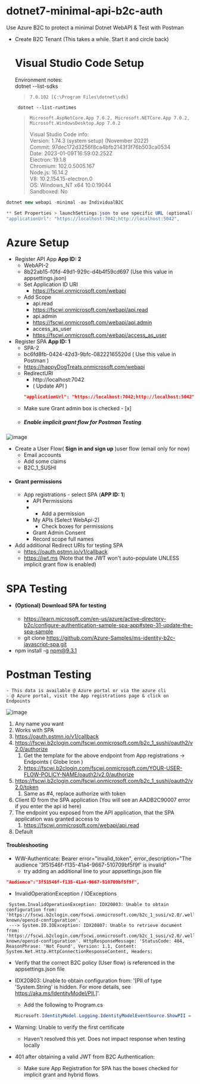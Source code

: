 # dotnet7-minimal-api-b2c-auth
Use Azure B2C to protect a minimal Dotnet WebAPI &amp; Test with Postman

- Create B2C Tenant  (This takes a while. Start it and circle back)
  
  # Visual Studio Code Setup
  Environment notes:  
  dotnet --list-sdks  
  > 	7.0.102 [C:\Program Files\dotnet\sdk]  
	   dotnet --list-runtimes  
	> 	  Microsoft.AspNetCore.App 7.0.2, Microsoft.NETCore.App 7.0.2, Microsoft.WindowsDesktop.App 7.0.2  
	>   Visual Studio Code info:   
	> 	Version: 1.74.3 (system setup) (November 2022)  
	>		Commit: 97dec172d3256f8ca4bfb2143f3f76b503ca0534  
	>		Date: 2023-01-09T16:59:02.252Z  
	>		Electron: 19.1.8  
	>		Chromium: 102.0.5005.167  
	>		Node.js: 16.14.2  
	>		V8: 10.2.154.15-electron.0  
	>		OS: Windows_NT x64 10.0.19044  
	>		Sandboxed: No  

```csharp
dotnet new webapi -minimal -au IndividualB2C

** Set Properties > launchSettings.json to use specific URL (optional)
"applicationUrl": "https://localhost:7042;http://localhost:5042",

```


# Azure Setup
- Register API App  **App ID: 2**
	- WebAPI-2
	- 8b22ab15-f0fd-49d1-929c-d4b4f59cd697 (Use this value in appsettings.json)
	- Set Application ID URI
		- https://fscwi.onmicrosoft.com/webapi
	- Add Scope
		- api.read
		- https://fscwi.onmicrosoft.com/webapi/api.read
		- api.admin
		- https://fscwi.onmicrosoft.com/webapi/api.admin
		- access_as_user
		- https://fscwi.onmicrosoft.com/webapi/access_as_user  
- Register SPA  **App ID: 1**
	- SPA-2
	- bc6fd8fb-0424-42d3-9bfc-08222165520d  ( Use this value in Postman )
	- https://happyDogTreats.onmicrosoft.com/webapi
	- RedirectURI
		- http://localhost:7042
		- ( Update API )
		```json
		"applicationUrl": "https://localhost:7042;http://localhost:5042"
		```
	- Make sure Grant admin box is checked - [x]
	- ##### Enable implicit grant flow for Postman Testing
![image](https://user-images.githubusercontent.com/1066200/213930941-47604abc-d89f-46f3-86fc-3a54894d176b.png)

- Create a User Flow( **Sign in and sign up** )user flow (email only for now)
	- Email accounts
	- Add some claims
	- B2C_1_SUSHI
- #### Grant permissions
	- App registrations - select SPA (**APP ID: 1**)
		- API Permissions
		- + Add a permission
		- My APIs (Select WebApi-2)
			- Check boxes for permissions
		- Grant Admin Consent
		- Record scope full names
- Add additional Redirect URIs for testing SPA
	- https://oauth.pstmn.io/v1/callback
	- https://jwt.ms (Note that the JWT won't auto-populate UNLESS implicit grant flow is enabled)
	  
	  

# SPA Testing
- #### (Optional) Download SPA for testing
	- https://learn.microsoft.com/en-us/azure/active-directory-b2c/configure-authentication-sample-spa-app#step-31-update-the-spa-sample
	- git clone https://github.com/Azure-Samples/ms-identity-b2c-javascript-spa.git
- npm install -g npm@9.3.1

# Postman Testing
	- This data is available @ Azure portal or via the azure cli
	- @ Azure portal, visit the App registrations page & click on Endpoints  
	  
![image](https://user-images.githubusercontent.com/1066200/213931449-0aa80ced-c8f3-4eaf-82aa-53fdcbd73775.png) 
1. Any name you want  
2. Works with SPA   
3. https://oauth.pstmn.io/v1/callback  
4. https://fscwi.b2clogin.com/fscwi.onmicrosoft.com/b2c_1_sushi/oauth2/v2.0/authorize  
	1. Get the template for the above endpoint from App registrations -> Endpoints ( Globe Icon )  
	2. https://fscwi.b2clogin.com/fscwi.onmicrosoft.com/YOUR-USER-FLOW-POLICY-NAME/oauth2/v2.0/authorize  
5. https://fscwi.b2clogin.com/fscwi.onmicrosoft.com/b2c_1_sushi/oauth2/v2.0/token   
	1. Same as #4, replace authorize with token  
6. Client ID from the SPA application (You will see an AADB2C90007 error if you enter the api id here)  
7. The endpoint you exposed from the API application, that the SPA application was granted access to  
	1. https://fscwi.onmicrosoft.com/webapi/api.read  
8. Default 
	
#### Troubleshooting
- WW-Authenticate: Bearer error="invalid_token", error_description="The audience '3f51546f-f135-41a4-9667-510709bf5f9f' is invalid"
	- try adding an additional line to your appsettings.json file
```json
"Audience":"3f51546f-f135-41a4-9667-510709bf5f9f",
```  

- InvalidOperationException / IOExceptions  

```
 System.InvalidOperationException: IDX20803: Unable to obtain configuration from: 'https://fscwi.b2clogin.com/fscwi.onmicrosoft.com/b2c_1_susi/v2.0/.well-known/openid-configuration'.
 ---> System.IO.IOException: IDX20807: Unable to retrieve document from: 'https://fscwi.b2clogin.com/fscwi.onmicrosoft.com/b2c_1_susi/v2.0/.well-known/openid-configuration'. HttpResponseMessage: 'StatusCode: 404, ReasonPhrase: 'Not Found', Version: 1.1, Content: System.Net.Http.HttpConnectionResponseContent, Headers:
```  
  - Verify that the correct B2C policy (User flow) is referenced in the appsettings.json file
  
  
- IDX20803: Unable to obtain configuration from: '[PII of type 'System.String' is hidden. For more details, see https://aka.ms/IdentityModel/PII.]'.
  - Add the following to Program.cs
  ```csharp
  Microsoft.IdentityModel.Logging.IdentityModelEventSource.ShowPII = true; // reveal PII in error log
	```  
	
- Warning: Unable to verify the first certificate
  - Haven't resolved this yet. Does not impact response when testing locally

- 401 after obtaining a valid JWT from B2C Authentication:
  - Make sure App Registration for SPA has the boxes checked for implicit grant and hybrid flows
